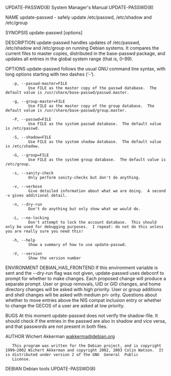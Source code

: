 UPDATE-PASSWD(8)                                                                         System Manager's Manual                                                                         UPDATE-PASSWD(8)

NAME
       update-passwd - safely update /etc/passwd, /etc/shadow and /etc/group

SYNOPSIS
       update-passwd [options]

DESCRIPTION
       update-passwd  handles  updates of /etc/passwd, /etc/shadow and /etc/group on running Debian systems.  It compares the current files to master copies, distributed in the base-passwd package, and
       updates all entries in the global system range (that is, 0–99).

OPTIONS
       update-passwd follows the usual GNU command line syntax, with long options starting with two dashes (‘-’).

       -p, --passwd-master=FILE
              Use FILE as the master copy of the passwd database.  The default value is /usr/share/base-passwd/passwd.master.

       -g, --group-master=FILE
              Use FILE as the master copy of the group database.  The default value is /usr/share/base-passwd/group.master.

       -P, --passwd=FILE
              Use FILE as the system passwd database.  The default value is /etc/passwd.

       -S, --shadow=FILE
              Use FILE as the system shadow database.  The default value is /etc/shadow.

       -G, --group=FILE
              Use FILE as the system group database.  The default value is /etc/group.

       -s, --sanity-check
              Only perform sanity-checks but don't do anything.

       -v, --verbose
              Give detailed information about what we are doing.  A second -v gives additional detail.

       -n, --dry-run
              Don't do anything but only show what we would do.

       -L, --no-locking
              Don't attempt to lock the account database.  This should only be used for debugging purposes.  I repeat: do not do this unless you are really sure you need this!

       -h, --help
              Show a summary of how to use update-passwd.

       -V, --version
              Show the version number

ENVIRONMENT
       DEBIAN_HAS_FRONTEND
              If this environment variable is sent and the --dry-run flag was not given, update-passwd uses debconf to prompt for whether to make changes.  Each proposed change will produce a  separate
              prompt.  User or group removals, UID or GID changes, and home directory changes will be asked with high priority.  User or group additions and shell changes will be asked with medium pri‐
              ority.  Questions about whether to move entries above the NIS compat inclusion entry or whether to change the GECOS of a user are asked at low priority.

BUGS
       At this moment update-passwd does not verify the shadow-file.  It should check if the entries in the passwd are also in shadow and vice versa, and that passwords are not present in both files.

AUTHOR
       Wichert Akkerman <wakkerma@debian.org>

       This program was written for the Debian project, and is copyright 1999–2002 Wichert Akkerman and copyright 2002, 2003 Colin Watson.  It is distributed under version 2 of the GNU  General  Public
       License.

DEBIAN                                                                                         Debian tools                                                                              UPDATE-PASSWD(8)

